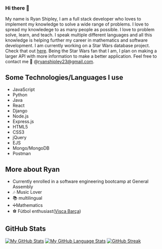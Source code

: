 ### Hi there 👋 
My name is Ryan Shipley, I am a full stack developer who loves to implement my knowledge to solve a wide range of problems. I love to spread my knowledege to as many people as possible. I love to problem solve, learn, and teach. I speak multiple different languages and all this knowledge is helping further my career in mathematics and software development. I am currently working on a Star Wars database project. Check that out [here](https://github.com/ryanshipley/The-Star-Wars-Database). Being the Star Wars fan that I am, I plan on making a larger API with more information to make a better application. Feel free to contact me :email: @[ryanshipley23@gmail.com](ryanshipley23@gmail.com).

## Some Technologies/Languages I use
- JavaScript
- Python 
- Java
- React
- Django
- Node.js
- Express.js
- HTML5
- CSS3
- jQuery
- EJS
- Mongo/MongoDB
- Postman

## More about Ryan
- Currently enrolled in a software engineering bootcamp at General Assembly
- :notes: Music Lover
- :books: multilingual
- ➗Mathematics
- :soccer: F&uacute;tbol enthusiast([Visca Bar&ccedil;a](https://www.fcbarcelona.com/)) 

## GitHub Stats
[![My GitHub Stats](https://github-readme-stats.vercel.app/api/?username=ryanshipley&count_private=true&theme=tokyonight&showicons=true)]()
[![My GitHub Language Stats](https://github-readme-stats.vercel.app/api/top-langs/?username=ryanshipley&langs_count=5&theme=tokyonight)]()
[![GitHub Streak](https://github-readme-streak-stats.herokuapp.com/?user=ryanshipley&theme=dark)](https://git.io/streak-stats)


<!--
**ryanshipley/ryanshipley** is a ✨ _special_ ✨ repository because its `README.md` (this file) appears on your GitHub profile.

Here are some ideas to get you started:

- 🔭 I’m currently working on ...
- 🌱 I’m currently learning ...
- 👯 I’m looking to collaborate on ...
- 🤔 I’m looking for help with ...
- 💬 Ask me about ...
- 📫 How to reach me: ...
- 😄 Pronouns: ...
- ⚡ Fun fact: ...
-->
